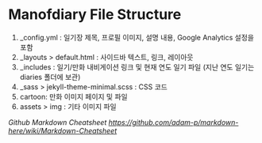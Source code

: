# Manofdiary File Structure

1. &#95;config.yml : 일기장 제목, 프로필 이미지, 설명 내용, Google Analytics 설정을 포함
2. &#95;layouts > default.html : 사이드바 텍스트, 링크, 레이아웃
3. &#95;includes : 일기/만화 내비게이션 링크 및 현재 연도 일기 파일 (지난 연도 일기는 diaries 폴더에 보관)
4. &#95;sass > jekyll-theme-minimal.scss : CSS 코드
5. cartoon: 만화 이미지 페이지 및 파일
6. assets > img : 기타 이미지 파일

*Github Markdown Cheatsheet https://github.com/adam-p/markdown-here/wiki/Markdown-Cheatsheet*
